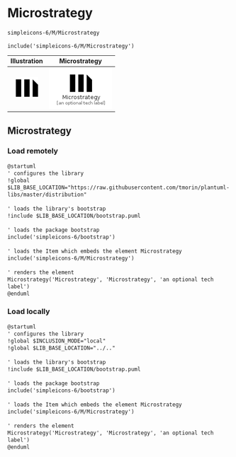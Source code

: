 # Microstrategy


```text
simpleicons-6/M/Microstrategy
```

```text
include('simpleicons-6/M/Microstrategy')
```



| Illustration | Microstrategy |
| :---: | :---: |
| ![illustration for Illustration](../../simpleicons-6/M/Microstrategy.png) | ![illustration for Microstrategy](../../simpleicons-6/M/Microstrategy.Local.png) |




## Microstrategy

### Load remotely
```plantuml
@startuml
' configures the library
!global $LIB_BASE_LOCATION="https://raw.githubusercontent.com/tmorin/plantuml-libs/master/distribution"

' loads the library's bootstrap
!include $LIB_BASE_LOCATION/bootstrap.puml

' loads the package bootstrap
include('simpleicons-6/bootstrap')

' loads the Item which embeds the element Microstrategy
include('simpleicons-6/M/Microstrategy')

' renders the element
Microstrategy('Microstrategy', 'Microstrategy', 'an optional tech label')
@enduml
```

### Load locally
```plantuml
@startuml
' configures the library
!global $INCLUSION_MODE="local"
!global $LIB_BASE_LOCATION="../.."

' loads the library's bootstrap
!include $LIB_BASE_LOCATION/bootstrap.puml

' loads the package bootstrap
include('simpleicons-6/bootstrap')

' loads the Item which embeds the element Microstrategy
include('simpleicons-6/M/Microstrategy')

' renders the element
Microstrategy('Microstrategy', 'Microstrategy', 'an optional tech label')
@enduml
```

